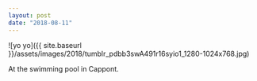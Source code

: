 ```yaml
---
layout: post
date: "2018-08-11"
---
```


![yo yo]({{ site.baseurl }}/assets/images/2018/tumblr_pdbb3swA491r16syio1_1280-1024x768.jpg)

At the swimming pool in Cappont.
